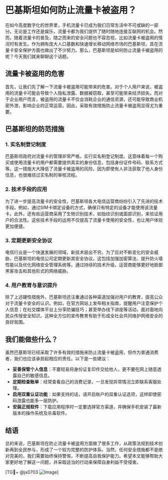# 巴基斯坦如何防止流量卡被盗用？

在如今高度数字化的世界里，手机流量卡已成为我们日常生活中不可或缺的一部分。无论是工作还是娱乐，流量卡都为我们提供了随时随地连接互联网的机会。然而，随着流量卡的普及，随之而来的安全问题也不容忽视，比如流量卡被盗用的情况时有发生。作为拥有庞大人口基数和快速增长移动网络市场的巴基斯坦，其在流量卡安全保护方面也做出了不少努力。那么，巴基斯坦是如何防止流量卡被盗用的呢？今天我们就来聊聊这个话题。

## 流量卡被盗用的危害

首先，让我们先了解一下流量卡被盗用可能带来的危害。对于个人用户来说，被盗用的流量卡可能会导致个人隐私泄露、数据被窃取，甚至可能带来经济损失。而对于企业用户而言，被盗用的流量卡不仅会消耗企业的通信资源，还可能导致商业机密外泄，影响企业的正常运营。因此，采取有效措施防止流量卡被盗用显得尤为重要。

## 巴基斯坦的防范措施

### 1. 实名制登记制度

巴基斯坦政府对流量卡的管理非常严格，实行实名制登记制度。这意味着每一个购买或使用流量卡的用户都需要提供真实的身份信息，包括身份证件号码、联系方式等。这一措施大大降低了流量卡被盗用的风险，因为即使有人非法获取了他人身份信息，也很难绕过实名制的审核流程。

### 2. 技术手段的应用

为了进一步提高流量卡的安全性，巴基斯坦各大电信运营商纷纷引入了先进的技术手段。例如，通过SIM卡绑定设备的方式，确保只有特定的设备才能使用该流量卡。此外，还有些运营商采用了生物识别技术，如指纹识别或面部识别，来验证用户的合法性。这些技术手段的运用不仅提高了流量卡使用的安全性，也让用户体验更加便捷。

### 3. 定期更新安全协议

电信行业是一个快速发展的领域，新技术层出不穷。为了应对不断变化的安全威胁，巴基斯坦的电信公司定期更新其安全协议。这包括加强加密算法、提升防火墙性能以及优化网络安全管理系统等。通过持续的技术升级，运营商能够更好地抵御黑客攻击和其他形式的网络威胁。

### 4. 用户教育与意识提升

除了上述硬性措施外，巴基斯坦还注重通过各种渠道加强对用户的教育，提高公众对于流量卡安全的认识。例如，在官方网站上发布相关指南，提醒用户注意保护个人信息；在社交媒体平台上分享防骗技巧；甚至举办线下讲座等活动，面对面地向民众传授安全知识。这种全方位的宣传教育有助于形成全社会共同维护网络安全的良好氛围。

## 我们能做些什么？

虽然巴基斯坦已经采取了许多有效的措施来防止流量卡被盗用，但作为普通消费者，我们也应该承担起相应的责任。以下是一些建议：

- **妥善保管个人信息**：不要轻易将身份证复印件交给他人，更不要在网上随意透露自己的敏感信息。
- **定期检查账单**：经常查看自己的消费记录，一旦发现异常情况立即联系客服处理。
- **启用双重认证功能**：如果支持的话，请开启账户的双重认证选项，这样即使密码泄露也能多一层防护。
- **安装正规软件**：下载应用程序时一定要选择官方渠道，并确保手机安装了最新版本的操作系统及杀毒软件。

## 结语

总的来说，巴基斯坦在防止流量卡被盗用方面做了很多工作，从政策法规到技术创新再到全民参与，形成了一个较为完整的防护体系。当然，任何安全措施都不是绝对完美的，我们需要始终保持警惕，不断提高自我保护能力。希望本文能够帮助大家更好地了解这一问题，并采取适当的行动来保障自身利益不受侵害。

[TG💪+ @jx0703 ![Image](https://github.com/user-attachments/assets/dbca1d08-cadb-493c-b0ec-ad6f7a83f270)]